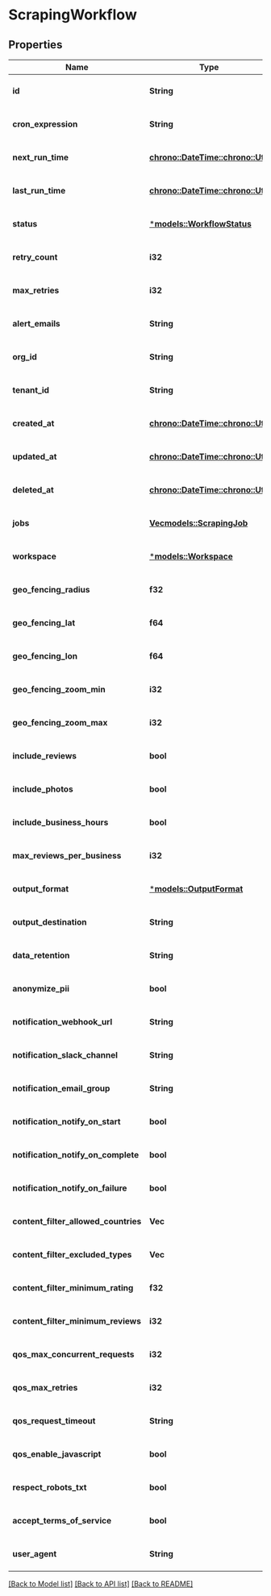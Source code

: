 # ScrapingWorkflow

## Properties
Name | Type | Description | Notes
------------ | ------------- | ------------- | -------------
**id** | **String** |  | [optional] [default to None]
**cron_expression** | **String** |  | [optional] [default to None]
**next_run_time** | [**chrono::DateTime::<chrono::Utc>**](DateTime.md) |  | [optional] [default to None]
**last_run_time** | [**chrono::DateTime::<chrono::Utc>**](DateTime.md) |  | [optional] [default to None]
**status** | [***models::WorkflowStatus**](WorkflowStatus.md) |  | [optional] [default to None]
**retry_count** | **i32** |  | [optional] [default to None]
**max_retries** | **i32** |  | [optional] [default to None]
**alert_emails** | **String** |  | [optional] [default to None]
**org_id** | **String** |  | [optional] [default to None]
**tenant_id** | **String** |  | [optional] [default to None]
**created_at** | [**chrono::DateTime::<chrono::Utc>**](DateTime.md) |  | [optional] [default to None]
**updated_at** | [**chrono::DateTime::<chrono::Utc>**](DateTime.md) |  | [optional] [default to None]
**deleted_at** | [**chrono::DateTime::<chrono::Utc>**](DateTime.md) |  | [optional] [default to None]
**jobs** | [**Vec<models::ScrapingJob>**](ScrapingJob.md) |  | [optional] [default to None]
**workspace** | [***models::Workspace**](Workspace.md) |  | [optional] [default to None]
**geo_fencing_radius** | **f32** |  | [optional] [default to None]
**geo_fencing_lat** | **f64** |  | [optional] [default to None]
**geo_fencing_lon** | **f64** |  | [optional] [default to None]
**geo_fencing_zoom_min** | **i32** |  | [optional] [default to None]
**geo_fencing_zoom_max** | **i32** |  | [optional] [default to None]
**include_reviews** | **bool** |  | [optional] [default to None]
**include_photos** | **bool** |  | [optional] [default to None]
**include_business_hours** | **bool** |  | [optional] [default to None]
**max_reviews_per_business** | **i32** |  | [optional] [default to None]
**output_format** | [***models::OutputFormat**](OutputFormat.md) |  | [optional] [default to None]
**output_destination** | **String** |  | [optional] [default to None]
**data_retention** | **String** |  | [optional] [default to None]
**anonymize_pii** | **bool** |  | [optional] [default to None]
**notification_webhook_url** | **String** |  | [optional] [default to None]
**notification_slack_channel** | **String** |  | [optional] [default to None]
**notification_email_group** | **String** |  | [optional] [default to None]
**notification_notify_on_start** | **bool** |  | [optional] [default to None]
**notification_notify_on_complete** | **bool** |  | [optional] [default to None]
**notification_notify_on_failure** | **bool** |  | [optional] [default to None]
**content_filter_allowed_countries** | **Vec<String>** |  | [optional] [default to None]
**content_filter_excluded_types** | **Vec<String>** |  | [optional] [default to None]
**content_filter_minimum_rating** | **f32** |  | [optional] [default to None]
**content_filter_minimum_reviews** | **i32** |  | [optional] [default to None]
**qos_max_concurrent_requests** | **i32** |  | [optional] [default to None]
**qos_max_retries** | **i32** |  | [optional] [default to None]
**qos_request_timeout** | **String** |  | [optional] [default to None]
**qos_enable_javascript** | **bool** |  | [optional] [default to None]
**respect_robots_txt** | **bool** |  | [optional] [default to None]
**accept_terms_of_service** | **bool** |  | [optional] [default to None]
**user_agent** | **String** |  | [optional] [default to None]

[[Back to Model list]](../README.md#documentation-for-models) [[Back to API list]](../README.md#documentation-for-api-endpoints) [[Back to README]](../README.md)


